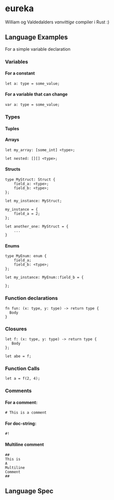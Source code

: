 # eureka
William og Valdedalders _vanvittige_ compiler i Rust :)

## Language Examples

For a simple variable declaration

### Variables
#### For a constant
```
let a: type = some_value;
```

#### For a variable that can change
```
var a: type = some_value;
```

### Types

#### Tuples

#### Arrays

```
let my_array: [some_int] <type>;

let nested: [][] <type>;

```

#### Structs


```
type MyStruct: Struct {
    field_a: <type>;
    field_b: <type>;
};

let my_instance: MyStruct;

my_instance = {
    field_a = 2;
};

let another_one: MyStruct = {
    ...
}
```

#### Enums

```
type MyEnum: enum {
    field_a;
    field_b: <type>;
};  

let my_instance: MyEnum::field_b = {

};
```


### Function declarations

```
fn fun: (x: type, y: type) -> return type {
  Body
}
```
### Closures
```
let f: (x: type, y: type) -> return type {
   Body
};

let abe = f;
```

### Function Calls
```
let a = f(2, 4);
```

### Comments

#### For a comment:
```
# This is a comment
```
#### For doc-string:
```
#!
```

#### Multiline comment
```
## 
This is
A
Multiline 
Comment
##
```
## Language Spec
